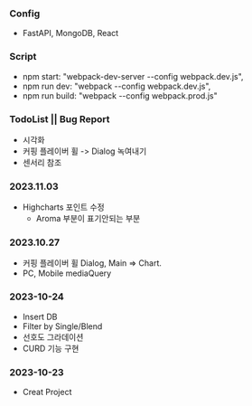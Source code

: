 ### Config
- FastAPI, MongoDB, React

### Script
- npm start: "webpack-dev-server --config webpack.dev.js",
- npm run dev: "webpack --config webpack.dev.js",
- npm run build: "webpack --config webpack.prod.js"

### TodoList || Bug Report
- 시각화
- 커핑 플레이버 휠 -> Dialog 녹여내기
- 센서리 참조

### 2023.11.03
- Highcharts 포인트 수정
  - Aroma 부분이 표기안되는 부분

### 2023.10.27
- 커핑 플레이버 휠 Dialog, Main => Chart.
- PC, Mobile mediaQuery

### 2023-10-24
- Insert DB
- Filter by Single/Blend
- 선호도 그라데이션
- CURD 기능 구현

### 2023-10-23
- Creat Project
